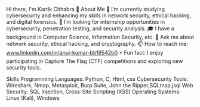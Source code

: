 Hi there, I'm Kartik Chhabra 👋
About Me
🌱 I’m currently studying cybersecurity and enhancing my skills in network security, ethical hacking, and digital forensics.
💼 I’m looking for internship opportunities in cybersecurity, penetration testing, and security analysis.
🎓 I have a background in Computer Science, Information Security, etc.
💬 Ask me about network security, ethical hacking, and cryptography.
📫 How to reach me: www.linkedin.com/in/anuj-kumar-bb19542b0
⚡ Fun fact: I enjoy participating in Capture The Flag (CTF) competitions and exploring new security tools.

Skills
Programming Languages: Python, C, Html, css
Cybersecurity Tools: Wireshark, Nmap, Metasploit, Burp Suite, John the Ripper,SQLmap,jsql
Web Security: SQL Injection, Cross-Site Scripting (XSS)
Operating Systems: Linux (Kali), Windows
